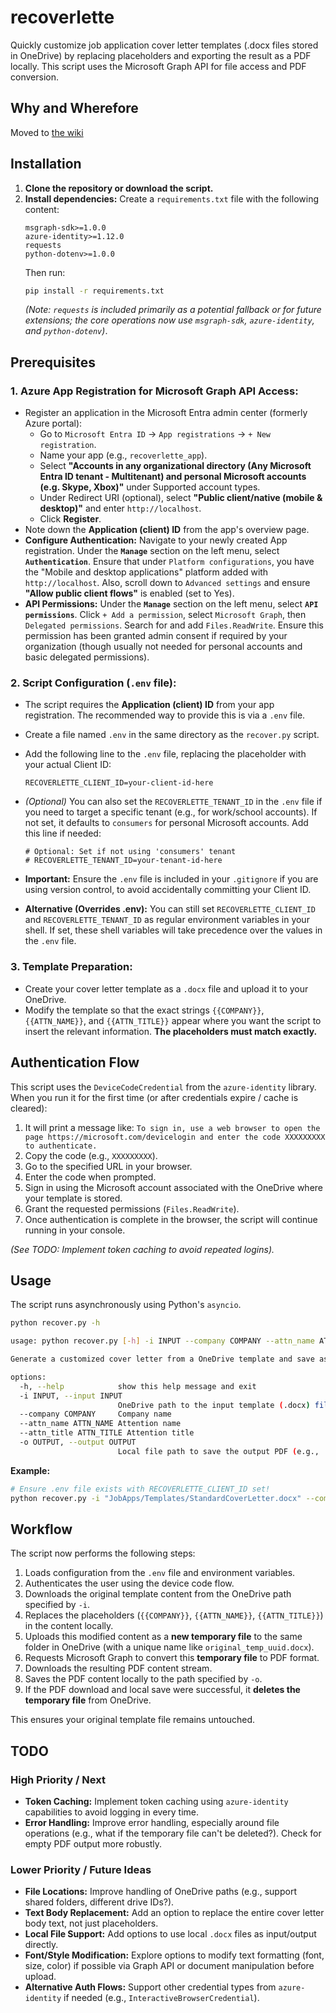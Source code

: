 # recoverlette

Quickly customize job application cover letter templates (.docx files stored in OneDrive) by replacing placeholders and exporting the result as a PDF locally. This script uses the Microsoft Graph API for file access and PDF conversion.

## Why and Wherefore

Moved to [the wiki](https://github.com/scottvr/recoverlette/wiki)

## Installation

1.  **Clone the repository or download the script.**
2.  **Install dependencies:** Create a `requirements.txt` file with the following content:
    ```
    msgraph-sdk>=1.0.0
    azure-identity>=1.12.0
    requests
    python-dotenv>=1.0.0 
    ```
    Then run:
    ```bash
    pip install -r requirements.txt
    ```
    *(Note: `requests` is included primarily as a potential fallback or for future extensions; the core operations now use `msgraph-sdk`, `azure-identity`, and `python-dotenv`)*.

## Prerequisites

### 1. Azure App Registration for Microsoft Graph API Access:

* Register an application in the Microsoft Entra admin center (formerly Azure portal):
    * Go to `Microsoft Entra ID` -> `App registrations` -> `+ New registration`.
    * Name your app (e.g., `recoverlette_app`).
    * Select **"Accounts in any organizational directory (Any Microsoft Entra ID tenant - Multitenant) and personal Microsoft accounts (e.g. Skype, Xbox)"** under Supported account types.
    * Under Redirect URI (optional), select **"Public client/native (mobile & desktop)"** and enter `http://localhost`.
    * Click **Register**.
* Note down the **Application (client) ID** from the app's overview page.
* **Configure Authentication:** Navigate to your newly created App registration. Under the **`Manage`** section on the left menu, select **`Authentication`**. Ensure that under `Platform configurations`, you have the "Mobile and desktop applications" platform added with `http://localhost`. Also, scroll down to `Advanced settings` and ensure **"Allow public client flows"** is enabled (set to Yes).
* **API Permissions:** Under the **`Manage`** section on the left menu, select **`API permissions`**. Click `+ Add a permission`, select `Microsoft Graph`, then `Delegated permissions`. Search for and add `Files.ReadWrite`. Ensure this permission has been granted admin consent if required by your organization (though usually not needed for personal accounts and basic delegated permissions).

### 2. Script Configuration (`.env` file):

* The script requires the **Application (client) ID** from your app registration. The recommended way to provide this is via a `.env` file.
* Create a file named `.env` in the same directory as the `recover.py` script.
* Add the following line to the `.env` file, replacing the placeholder with your actual Client ID:
    ```
    RECOVERLETTE_CLIENT_ID=your-client-id-here
    ```
* *(Optional)* You can also set the `RECOVERLETTE_TENANT_ID` in the `.env` file if you need to target a specific tenant (e.g., for work/school accounts). If not set, it defaults to `consumers` for personal Microsoft accounts. Add this line if needed:
    ```
    # Optional: Set if not using 'consumers' tenant
    # RECOVERLETTE_TENANT_ID=your-tenant-id-here 
    ```
* **Important:** Ensure the `.env` file is included in your `.gitignore` if you are using version control, to avoid accidentally committing your Client ID.

* **Alternative (Overrides .env):** You can still set `RECOVERLETTE_CLIENT_ID` and `RECOVERLETTE_TENANT_ID` as regular environment variables in your shell. If set, these shell variables will take precedence over the values in the `.env` file.

### 3. Template Preparation:

* Create your cover letter template as a `.docx` file and upload it to your OneDrive.
* Modify the template so that the exact strings `{{COMPANY}}`, `{{ATTN_NAME}}`, and `{{ATTN_TITLE}}` appear where you want the script to insert the relevant information. **The placeholders must match exactly.**

## Authentication Flow

This script uses the `DeviceCodeCredential` from the `azure-identity` library. When you run it for the first time (or after credentials expire / cache is cleared):

1.  It will print a message like: `To sign in, use a web browser to open the page https://microsoft.com/devicelogin and enter the code XXXXXXXXX to authenticate.`
2.  Copy the code (e.g., `XXXXXXXXX`).
3.  Go to the specified URL in your browser.
4.  Enter the code when prompted.
5.  Sign in using the Microsoft account associated with the OneDrive where your template is stored.
6.  Grant the requested permissions (`Files.ReadWrite`).
7.  Once authentication is complete in the browser, the script will continue running in your console.

*(See TODO: Implement token caching to avoid repeated logins).*

## Usage

The script runs asynchronously using Python's `asyncio`.

```bash
python recover.py -h

usage: python recover.py [-h] -i INPUT --company COMPANY --attn_name ATTN_NAME --attn_title ATTN_TITLE -o OUTPUT

Generate a customized cover letter from a OneDrive template and save as local PDF

options:
  -h, --help            show this help message and exit
  -i INPUT, --input INPUT
                        OneDrive path to the input template (.docx) file (e.g., 'Documents/CoverLetterTemplate.docx')
  --company COMPANY     Company name
  --attn_name ATTN_NAME Attention name
  --attn_title ATTN_TITLE Attention title
  -o OUTPUT, --output OUTPUT
                        Local file path to save the output PDF (e.g., 'MyCoverLetter.pdf')
```

**Example:**

```bash
# Ensure .env file exists with RECOVERLETTE_CLIENT_ID set!
python recover.py -i "JobApps/Templates/StandardCoverLetter.docx" --company "Example Corp" --attn_name "Jane Doe" --attn_title "Hiring Manager" -o "ExampleCorp_CoverLetter.pdf"
```

## Workflow

The script now performs the following steps:
1.  Loads configuration from the `.env` file and environment variables.
2.  Authenticates the user using the device code flow.
3.  Downloads the original template content from the OneDrive path specified by `-i`.
4.  Replaces the placeholders (`{{COMPANY}}`, `{{ATTN_NAME}}`, `{{ATTN_TITLE}}`) in the content locally.
5.  Uploads this modified content as a **new temporary file** to the same folder in OneDrive (with a unique name like `original_temp_uuid.docx`).
6.  Requests Microsoft Graph to convert this **temporary file** to PDF format.
7.  Downloads the resulting PDF content stream.
8.  Saves the PDF content locally to the path specified by `-o`.
9.  If the PDF download and local save were successful, it **deletes the temporary file** from OneDrive.

This ensures your original template file remains untouched.

## TODO

### High Priority / Next
* **Token Caching:** Implement token caching using `azure-identity` capabilities to avoid logging in every time.
* **Error Handling:** Improve error handling, especially around file operations (e.g., what if the temporary file can't be deleted?). Check for empty PDF output more robustly.

### Lower Priority / Future Ideas
* **File Locations:** Improve handling of OneDrive paths (e.g., support shared folders, different drive IDs?).
* **Text Body Replacement:** Add an option to replace the entire cover letter body text, not just placeholders.
* **Local File Support:** Add options to use local `.docx` files as input/output directly.
* **Font/Style Modification:** Explore options to modify text formatting (font, size, color) if possible via Graph API or document manipulation before upload.
* **Alternative Auth Flows:** Support other credential types from `azure-identity` if needed (e.g., `InteractiveBrowserCredential`).

